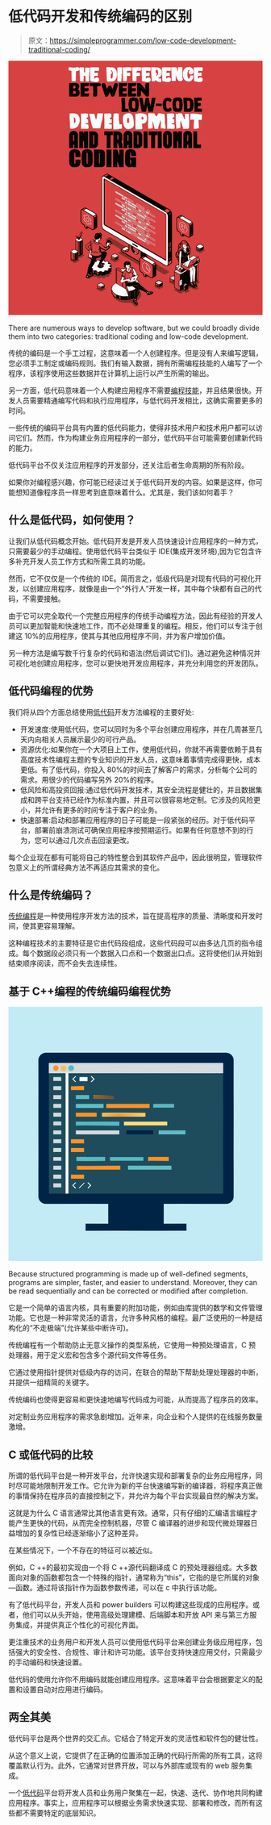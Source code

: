 # 低代码开发和传统编码的区别

> 原文：<https://simpleprogrammer.com/low-code-development-traditional-coding/>

![](img/66369adacc37b807a711eac7d47f7cfd.png)

There are numerous ways to develop software, but we could broadly divide them into two categories: traditional coding and low-code development.

传统的编码是一个手工过程，这意味着一个人创建程序。但是没有人来编写逻辑，您必须手工制定或编码规则。我们有输入数据，拥有所需编程技能的人编写了一个程序，该程序使用这些数据并在计算机上运行以产生所需的输出。

另一方面，低代码意味着一个人构建应用程序不需要[编程技能](https://simpleprogrammer.com/programmers-convince-boss-upskilling/)，并且结果很快。开发人员需要精通编写代码和执行应用程序，与低代码开发相比，这确实需要更多的时间。

一些传统的编码平台具有内置的低代码能力，使得非技术用户和技术用户都可以访问它们。然而，作为构建业务应用程序的一部分，低代码平台可能需要创建新代码的能力。

低代码平台不仅关注应用程序的开发部分，还关注后者生命周期的所有阶段。

如果你对编程感兴趣，你可能已经读过关于低代码开发的内容。如果是这样，你可能想知道像程序员一样思考到底意味着什么。尤其是，我们该如何着手？

## 什么是低代码，如何使用？

让我们从低代码概念开始。低代码开发是开发人员快速设计应用程序的一种方式，只需要最少的手动编程。使用低代码平台类似于 IDE(集成开发环境),因为它包含许多补充开发人员工作方式和所需工具的功能。

然而，它不仅仅是一个传统的 IDE。简而言之，低级代码是对现有代码的可视化开发，以创建应用程序，就像是由一个“外行人”开发一样，其中每个块都有自己的代码，不需要接触。

由于它可以完全取代一个完整应用程序的传统手动编程方法，因此有经验的开发人员可以更加智能和快速地工作，而不必处理重复的编程。相反，他们可以专注于创建这 10%的应用程序，使其与其他应用程序不同，并为客户增加价值。

另一种方法是编写数千行复杂的代码和语法(然后调试它们)。通过避免这种情况并可视化地创建应用程序，您可以更快地开发应用程序，并充分利用您的开发团队。

## 低代码编程的优势

我们将从四个方面总结使用[低代码](https://www.amazon/dp/B084V6BV3W/makithecompsi-20)开发方法编程的主要好处:

*   开发速度:使用低代码，您可以同时为多个平台创建应用程序，并在几周甚至几天内向相关人员展示最少的可行产品。
*   资源优化:如果你在一个大项目上工作，使用低代码，你就不再需要依赖于具有高度技术性编程主题的专业知识的开发人员，这意味着事情完成得更快，成本更低。有了低代码，你投入 80%的时间去了解客户的需求，分析每个公司的需求。用很少的代码编写另外 20%的程序。
*   低风险和高投资回报:通过低代码开发技术，其安全流程是健壮的，并且数据集成和跨平台支持已经作为标准内置，并且可以很容易地定制。它涉及的风险更小，并允许有更多的时间专注于客户的业务。
*   快速部署:启动和部署应用程序的日子可能是一段紧张的经历。对于低代码平台，部署前崩溃测试可确保应用程序按预期运行。如果有任何意想不到的行为，您可以通过几次点击回滚更改。

每个企业现在都有可能将自己的特性整合到其软件产品中，因此很明显，管理软件包意义上的所谓经典方法不再适应其需求的变化。

## 什么是传统编码？

[传统编程](https://www.amazon/dp/B082Y6FY6H/makithecompsi-20)是一种使用程序开发方法的技术，旨在提高程序的质量、清晰度和开发时间，使其更容易理解。

这种编程技术的主要特征是它由代码段组成，这些代码段可以由多达几页的指令组成。每个数据段必须只有一个数据入口点和一个数据出口点。这将使他们从开始到结束顺序阅读，而不会失去连续性。

## 基于 C++编程的传统编码编程优势

![](img/6625f1554124ffb7776a69c0a3dd90c9.png)

Because structured programming is made up of well-defined segments, programs are simpler, faster, and easier to understand. Moreover, they can be read sequentially and can be corrected or modified after completion.

它是一个简单的语言内核，具有重要的附加功能，例如由库提供的数学和文件管理功能。它也是一种非常灵活的语言，允许多种风格的编程。最广泛使用的一种是结构化的“不走极端”(允许某些中断许可)。

传统编程有一个帮助防止无意义操作的类型系统，它使用一种预处理语言，C 预处理器，用于定义宏和包含多个源代码文件等任务。

它通过使用指针提供对低级内存的访问，在联合的帮助下帮助处理处理器的中断，并提供一组精简的关键字。

传统编码也使得更容易和更快速地编写代码成为可能，从而提高了程序员的效率。

对定制业务应用程序的需求急剧增加。近年来，向企业和个人提供的在线服务数量激增。

## C 或低代码的比较

所谓的低代码平台是一种开发平台，允许快速实现和部署复杂的业务应用程序，同时尽可能地限制开发工作。它允许为新的平台快速编写新的编译器，将程序真正做的事情保持在程序员的直接控制之下，并允许为每个平台实现最自然的解决方案。

这就是为什么 C 语言通常比其他语言更有效。通常，只有仔细的汇编语言编程才能产生更快的代码，从而完全控制机器，尽管 C 编译器的进步和现代微处理器日益增加的复杂性已经逐渐缩小了这种差异。

在某些情况下，一个不存在的特征可以被近似。

例如，C ++的最初实现由一个将 C ++源代码翻译成 C 的预处理器组成。大多数面向对象的函数都包含一个特殊的指针，通常称为“this”，它指的是它所属的对象—函数。通过将该指针作为函数参数传递，可以在 c 中执行该功能。

有了低代码平台，开发人员和 power builders 可以构建这些现成的应用程序。或者，他们可以从头开始，使用高级处理建模、后端脚本和开放 API 来与第三方服务集成，并提供真正个性化的可视化界面。

更注重技术的业务用户和开发人员可以使用低代码平台来创建业务级应用程序，包括强大的安全性、合规性、审计和许可功能。该平台支持快速应用交付，只需最少的手动编码和快速设置。

低代码的使用允许你不用编码就能创建应用程序。这意味着平台会根据要定义的配置和设置自动对应用进行编码。

## 两全其美

低代码平台是两个世界的交汇点。它结合了特定开发的灵活性和软件包的健壮性。

从这个意义上说，它提供了在正确的位置添加正确的代码行所需的所有工具，这将覆盖默认行为。此外，它通常对世界开放，可以与外部库或现有的 web 服务集成。

一个[低代码](https://www.creatio.com/page/low-code)平台将开发人员和业务用户聚集在一起，快速、迭代、协作地共同构建应用程序。事实上，应用程序可以根据业务需求快速实现、部署和修改，而所有这些都不需要特定的底层知识。
